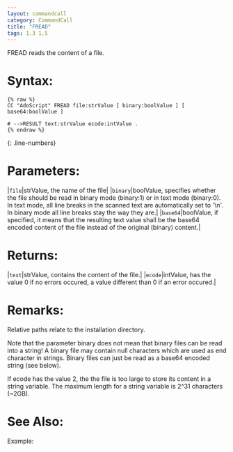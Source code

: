 ```yaml
---
layout: commandcall
category: CommandCall
title: "FREAD"
tags: 1.3 1.5
---
```


FREAD reads the content of a file.

# Syntax:  

```adoscript
{% raw %}
CC "AdoScript" FREAD file:strValue [ binary:boolValue ] [ base64:boolValue ]

# -->RESULT text:strValue ecode:intValue .
{% endraw %}
```
{: .line-numbers}

# Parameters:  

|`file`|strValue, the name of the file|
|`binary`|boolValue, specifies whether the file should be read in binary mode (binary:1) or in text mode (binary:0). In text mode, all line breaks in the scanned text are automatically set to '\n'. In binary mode all line breaks stay the way they are.|
|`base64`|boolValue, if specified, it means that the resulting text value shall be the base64 encoded content of the file instead of the original (binary) content.|

# Returns:  

|`text`|strValue, contains the content of the file.|
|`ecode`|intValue, has the value 0 if no errors occured, a value different than 0 if an error occured.|

# Remarks:

Relative paths relate to the installation directory.  

Note that the parameter binary does not mean that binary files can be read into a string! A binary file may contain null characters which are used as end character in strings. Binary files can just be read as a base64 encoded string (see below).

If ecode has the value 2, the the file is too large to store its content in a string variable. The maximum length for a string variable is 2^31 characters (~2GB).

# See Also:  



Example:

